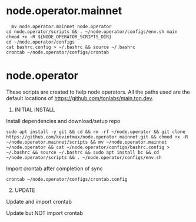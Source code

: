 # node.operator.mainnet

      mv node.operator.mainnet node.operator
    cd node.operator/scripts && . ~/node.operator/configs/env.sh main
    chmod +x -R ${NODE_OPERATOR_SCRIPTS_DIR}
    cd ~/node.operator/configs
    cat bashrc.config > ~/.bashrc && source ~/.bashrc
    crontab ~/node.operator/configs/crontab

# node.operator

These scripts are created to help node operators. All the paths used are the default locations of https://github.com/tonlabs/main.ton.dev.

1. INITIAL INSTALL

Install dependencies and download/setup repo
	
	sudo apt install -y git && cd && rm -rf ~/node.operator && git clone https://github.com/kevintmax/node.operator.mainnet.git && chmod +x -R ~/node.operator.mainnet/scripts && mv ~/node.operator.mainnet ~/node.operator && cat ~/node.operator/configs/bashrc.config > ~/.bashrc && source ~/.bashrc && sudo apt install bc && cd ~/node.operator/scripts && . ~/node.operator/configs/env.sh

Import crontab after completion of sync

	crontab ~/node.operator/configs/crontab.config

2. UPDATE

Update and import crontab
	
	

Update but NOT import crontab
	
	
